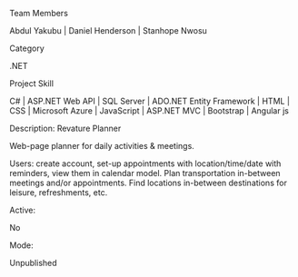 Team Members

Abdul Yakubu | Daniel Henderson | Stanhope Nwosu

Category

.NET

Project Skill

C# | ASP.NET Web API | SQL Server | ADO.NET Entity Framework | HTML | CSS | Microsoft Azure | JavaScript | ASP.NET MVC | Bootstrap | Angular js

Description: Revature Planner

Web-page planner for daily activities & meetings.

Users: create account, set-up appointments with location/time/date with reminders, view them in calendar model. Plan transportation in-between meetings and/or appointments. Find locations in-between destinations for leisure, refreshments, etc.

Active:

No

Mode:

Unpublished
